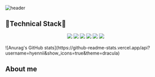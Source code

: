 ![header](https://capsule-render.vercel.app/api?type=waving&color=timeGradient&height=300&section=header&text=%20hyewon(!important);&fontSize=70&animation=fadeIn&desc=_Publisher&descSize=25&descAlign=80&descAlignY=70)

## 🌵Technical Stack🌵
<div align="center">
<img src="https://img.shields.io/badge/HTML-E34F26?style=flat-square&logo=HTML5&logoColor=white"/>
<img src="https://img.shields.io/badge/CSS3-F68212?style=flat-square&logo=CSS3&logoColor=white"/>
<img src="https://img.shields.io/badge/SCSS-CC6699?style=flat-square&logo=Sass&logoColor=white"/>
<img src="https://img.shields.io/badge/JavaScript-F7DF1E?style=flat-square&logo=JavaScript&logoColor=white"/>
<img src="https://img.shields.io/badge/VSCode-007ACC?style=flat-square&logo=VSCode&logoColor=white"/>
<img src="https://img.shields.io/badge/phpStorm-000000?style=flat-square&logo=phpStorm&logoColor=white"/>
</div>
<br>
![Anurag's GitHub stats](https://github-readme-stats.vercel.app/api?username=hyennii&show_icons=true&theme=dracula)
<br>

## About me
